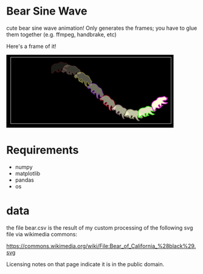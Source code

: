# Bear Sine Wave
cute bear sine wave animation! Only generates the frames; you have to glue them together (e.g. ffmpeg, handbrake, etc)

Here's a frame of it!

![bear sine frame example](frame_179.png)

# Requirements
* numpy
* matplotlib
* pandas
* os

# data
the file bear.csv is the result of my custom processing of the following svg file via wikimedia commons:

https://commons.wikimedia.org/wiki/File:Bear_of_California_%28black%29.svg

Licensing notes on that page indicate it is in the public domain.
